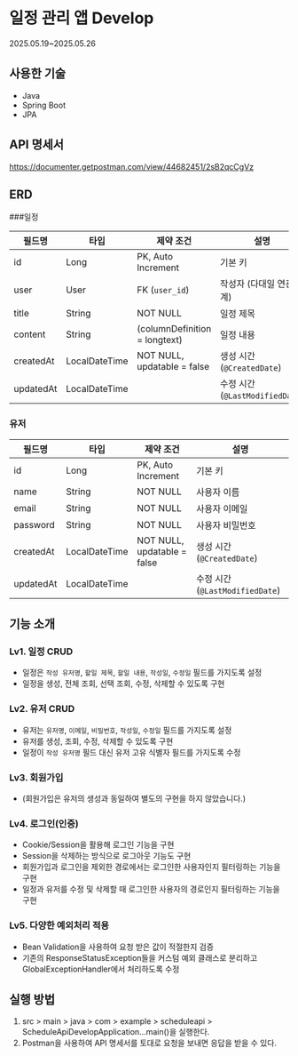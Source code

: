 # 일정 관리 앱 Develop
2025.05.19~2025.05.26


## 사용한 기술
- Java
- Spring Boot
- JPA


## API 명세서
https://documenter.getpostman.com/view/44682451/2sB2qcCgVz


## ERD
###일정

| 필드명     | 타입           | 제약 조건                    | 설명                              |
|------------|----------------|-------------------------------|-----------------------------------|
| id         | Long           | PK, Auto Increment            | 기본 키                           |
| user       | User           | FK (`user_id`)                | 작성자 (다대일 연관관계)          |
| title      | String         | NOT NULL                      | 일정 제목                         |
| content    | String         | (columnDefinition = longtext) | 일정 내용                         |
| createdAt  | LocalDateTime  | NOT NULL, updatable = false   | 생성 시간 (`@CreatedDate`)        |
| updatedAt  | LocalDateTime  |                               | 수정 시간 (`@LastModifiedDate`)   |

### 유저

| 필드명     | 타입           | 제약 조건                    | 설명                          |
|------------|----------------|-----------------------------|---------------------------------|
| id         | Long           | PK, Auto Increment          | 기본 키                         |
| name       | String         | NOT NULL                    | 사용자 이름                     |
| email      | String         | NOT NULL                    | 사용자 이메일                   |
| password   | String         | NOT NULL                    | 사용자 비밀번호                 |
| createdAt  | LocalDateTime  | NOT NULL, updatable = false | 생성 시간 (`@CreatedDate`)      |
| updatedAt  | LocalDateTime  |                             | 수정 시간 (`@LastModifiedDate`) |


## 기능 소개
### Lv1. 일정 CRUD
- 일정은 `작성 유저명`, `할일 제목`, `할일 내용`, `작성일`, `수정일` 필드를 가지도록 설정
- 일정을 생성, 전체 조회, 선택 조회, 수정, 삭제할 수 있도록 구현

### Lv2. 유저 CRUD
- 유저는 `유저명`, `이메일`, `비밀번호`, `작성일`, `수정일` 필드를 가지도록 설정
- 유저를 생성, 조회, 수정, 삭제할 수 있도록 구현
- 일정이 `작성 유저명` 필드 대신 유저 고유 식별자 필드를 가지도록 수정

### Lv3. 회원가입
- (회원가입은 유저의 생성과 동일하여 별도의 구현을 하지 않았습니다.)

### Lv4. 로그인(인증)
- Cookie/Session을 활용해 로그인 기능을 구현
- Session을 삭제하는 방식으로 로그아웃 기능도 구현
- 회원가입과 로그인을 제외한 경로에서는 로그인한 사용자인지 필터링하는 기능을 구현
- 일정과 유저를 수정 및 삭제할 때 로그인한 사용자의 경로인지 필터링하는 기능을 구현

### Lv5. 다양한 예외처리 적용
- Bean Validation을 사용하여 요청 받은 값이 적절한지 검증
- 기존의 ResponseStatusException들을 커스텀 예외 클래스로 분리하고 GlobalExceptionHandler에서 처리하도록 수정


## 실행 방법
1. src > main > java > com > example > scheduleapi > ScheduleApiDevelopApplication...main()을 실행한다.
2. Postman을 사용하여 API 명세서를 토대로 요청을 보내면 응답을 받을 수 있다.
